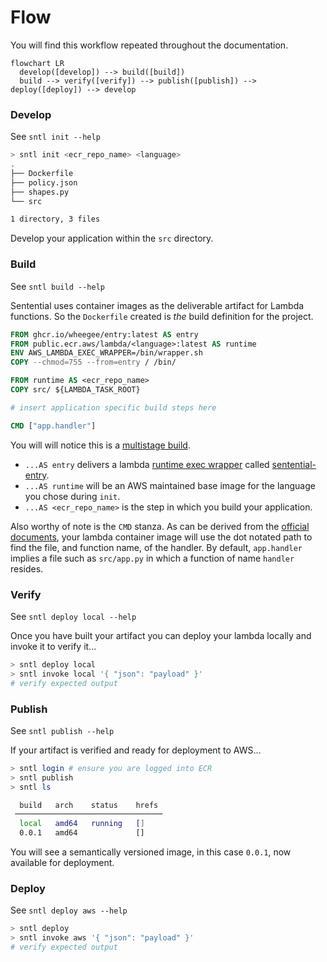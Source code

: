 # Flow

You will find this workflow repeated throughout the documentation.

```mermaid
flowchart LR
  develop([develop]) --> build([build])
  build --> verify([verify]) --> publish([publish]) --> deploy([deploy]) --> develop
```

### Develop

See `sntl init --help`

```bash
> sntl init <ecr_repo_name> <language>
.
├── Dockerfile
├── policy.json
├── shapes.py
└── src

1 directory, 3 files
```

Develop your application within the `src` directory.

### Build

See `sntl build --help`

Sentential uses container images as the deliverable artifact for Lambda functions. So the `Dockerfile` created is *the* build definition for the project.

```dockerfile
FROM ghcr.io/wheegee/entry:latest AS entry
FROM public.ecr.aws/lambda/<language>:latest AS runtime
ENV AWS_LAMBDA_EXEC_WRAPPER=/bin/wrapper.sh
COPY --chmod=755 --from=entry / /bin/

FROM runtime AS <ecr_repo_name>
COPY src/ ${LAMBDA_TASK_ROOT}

# insert application specific build steps here

CMD ["app.handler"]
```

You will will notice this is a [multistage build](https://docs.docker.com/build/building/multi-stage/).
- `...AS entry` delivers a lambda [runtime exec wrapper](https://docs.aws.amazon.com/lambda/latest/dg/runtimes-modify.html) called [sentential-entry](https://github.com/wheegee/sentential-entry).
- `...AS runtime` will be an AWS maintained base image for the language you chose during `init`.
- `...AS <ecr_repo_name>` is the step in which you build your application.

Also worthy of note is the `CMD` stanza. As can be derived from the [official documents](https://docs.aws.amazon.com/lambda/latest/dg/images-create.html), your lambda container image will use the dot notated path to find the file, and function name, of the handler. By default, `app.handler` implies a file such as `src/app.py` in which a function of name `handler` resides.

### Verify

See `sntl deploy local --help`

Once you have built your artifact you can deploy your lambda locally and invoke it to verify it...

```bash
> sntl deploy local
> sntl invoke local '{ "json": "payload" }'
# verify expected output
```

### Publish

See `sntl publish --help`

If your artifact is verified and ready for deployment to AWS...

```bash
> sntl login # ensure you are logged into ECR
> sntl publish
> sntl ls

  build   arch    status    hrefs  
 ───────────────────────────────── 
  local   amd64   running   []     
  0.0.1   amd64             []     
```

You will see a semantically versioned image, in this case `0.0.1`, now available for deployment.

### Deploy

See `sntl deploy aws --help`

```bash
> sntl deploy
> sntl invoke aws '{ "json": "payload" }'
# verify expected output
```
